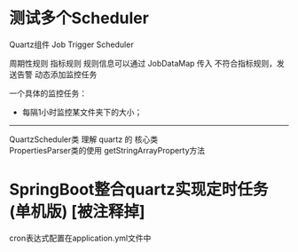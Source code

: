 # 测试多个Scheduler
Quartz组件
	Job
	Trigger
	Scheduler

	
周期性规则
指标规则
	规则信息可以通过 JobDataMap 传入
不符合指标规则，发送告警
动态添加监控任务
	

一个具体的监控任务：  
* 每隔1小时监控某文件夹下的大小；
---	
QuartzScheduler类 理解 quartz 的 核心类  
PropertiesParser类的使用  getStringArrayProperty方法

# SpringBoot整合quartz实现定时任务(单机版) [被注释掉]
cron表达式配置在application.yml文件中

